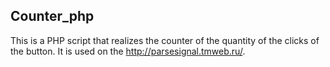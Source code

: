 Counter_php
--------------------------------------------------------------------------------------------------------
This is a PHP script that realizes the counter of the quantity of the clicks of the button. It is used on the http://parsesignal.tmweb.ru/. 

